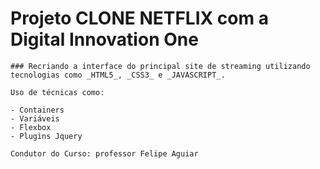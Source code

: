 # Projeto CLONE NETFLIX com a Digital Innovation One

	### Recriando a interface do principal site de streaming utilizando tecnologias como _HTML5_, _CSS3_ e _JAVASCRIPT_.

	Uso de técnicas como:
	
	- Containers
	- Variáveis
	- Flexbox
	- Plugins Jquery
	
	Condutor do Curso: professor Felipe Aguiar






